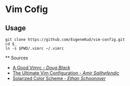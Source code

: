 # Vim Cofig

## Usage

```shell
git clone https://github.com/EugeneKud/vim-config.git
cd $_
ln -s $PWD/.vimrc ~/.vimrc
```
** Sources
- [A Good Vimrc - *Doug Black*](http://dougblack.io/words/a-good-vimrc.html)
- [The Ultimate Vim Configuration - *Amir Salihefendic*](http://amix.dk/vim/vimrc.html)
- [Solarized Color Scheme - *Ethan Schoonover*](http://ethanschoonover.com/solarized)

